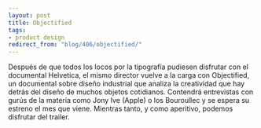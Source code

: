 ```yaml
---
layout: post
title: Objectified
tags:
- product design
redirect_from: "blog/406/objectified/"
---
```

Después de que todos los locos por la tipografía pudiesen disfrutar con el documental Helvetica, el mismo director vuelve a la carga con Objectified, un documental sobre diseño industrial que analiza la creatividad que hay detrás del diseño de muchos objetos cotidianos. Contendrá entrevistas con gurús de la materia como Jony Ive (Apple) o los Bouroullec y se espera su estreno el mes que viene. Mientras tanto, y como aperitivo, podemos disfrutar del trailer.
